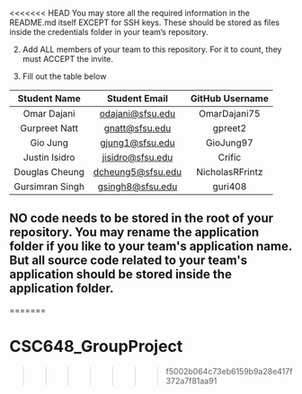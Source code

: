 <<<<<<< HEAD
You may store all the required information in the README.md itself EXCEPT for SSH keys.
These should be stored as files inside the credentials folder in your team’s repository.

2. Add ALL members of your team to this repository. For it to count, they must ACCEPT the invite.

3. Fill out the table below

| Student Name | Student Email | GitHub Username |
|    :---:     |     :---:     |     :---:       |
| Omar Dajani   |          odajani@sfsu.edu     |           OmarDajani75      |
| Gurpreet Natt    |         gnatt@sfsu.edu      |       gpreet2          |
| Gio Jung      |      gjung1@sfsu.edu         |          GioJung97       |
| Justin Isidro      |       jisidro@sfsu.edu        |        Crific         |
| Douglas Cheung   |       dcheung5@sfsu.edu        |       NicholasRFrintz          |
| Gursimran Singh     |        gsingh8@sfsu.edu       |         guri408        |

## NO code needs to be stored in the root of your repository. You may rename the application folder if you like to your team's application name. But all source code related to your team's application should be stored inside the application folder.
=======
# CSC648_GroupProject
>>>>>>> f5002b064c73eb6159b9a28e417f372a7f81aa91
